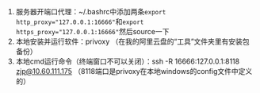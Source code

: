 1. 服务器开端口代理：~/.bashrc中添加两条`export http_proxy="127.0.0.1:16666"`和`export https_proxy="127.0.0.1:16666"`然后source一下
2. 本地安装并运行软件：privoxy （在我的阿里云盘的“工具”文件夹里有安装包备份）
3. 本地cmd运行命令（终端窗口不可以关闭）：ssh -R 16666:127.0.0.1:8118 zjp@10.60.111.175
（8118端口是privoxy在本地windows的config文件中定义的）